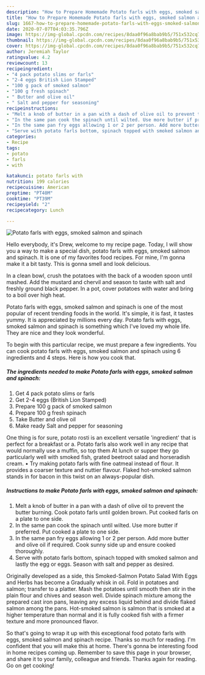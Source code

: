 ```yaml
---
description: "How to Prepare Homemade Potato farls with eggs, smoked salmon and spinach"
title: "How to Prepare Homemade Potato farls with eggs, smoked salmon and spinach"
slug: 1667-how-to-prepare-homemade-potato-farls-with-eggs-smoked-salmon-and-spinach
date: 2020-07-07T04:03:35.796Z
image: https://img-global.cpcdn.com/recipes/8daa0f96a8bab9b5/751x532cq70/potato-farls-with-eggs-smoked-salmon-and-spinach-recipe-main-photo.jpg
thumbnail: https://img-global.cpcdn.com/recipes/8daa0f96a8bab9b5/751x532cq70/potato-farls-with-eggs-smoked-salmon-and-spinach-recipe-main-photo.jpg
cover: https://img-global.cpcdn.com/recipes/8daa0f96a8bab9b5/751x532cq70/potato-farls-with-eggs-smoked-salmon-and-spinach-recipe-main-photo.jpg
author: Jeremiah Taylor
ratingvalue: 4.2
reviewcount: 13
recipeingredient:
- "4 pack potato slims or farls"
- "2-4 eggs British Lion Stamped"
- "100 g pack of smoked salmon"
- "100 g fresh spinach"
- " Butter and olive oil"
- " Salt and pepper for seasoning"
recipeinstructions:
- "Melt a knob of butter in a pan with a dash of olive oil to prevent the butter burning. Cook potato farls until golden brown. Put cooked farls on a plate to one side."
- "In the same pan cook the spinach until wilted. Use more butter if preferred. Put cooked a plate to one side."
- "In the same pan fry eggs allowing 1 or 2 per person. Add more butter and olive oil if required. Cook sunny side up and ensure cooked thoroughly."
- "Serve with potato farls bottom, spinach topped with smoked salmon and lastly the egg or eggs. Season with salt and pepper as desired."
categories:
- Recipe
tags:
- potato
- farls
- with

katakunci: potato farls with 
nutrition: 199 calories
recipecuisine: American
preptime: "PT40M"
cooktime: "PT39M"
recipeyield: "2"
recipecategory: Lunch

---
```



![Potato farls with eggs, smoked salmon and spinach](https://img-global.cpcdn.com/recipes/8daa0f96a8bab9b5/751x532cq70/potato-farls-with-eggs-smoked-salmon-and-spinach-recipe-main-photo.jpg)

Hello everybody, it's Drew, welcome to my recipe page. Today, I will show you a way to make a special dish, potato farls with eggs, smoked salmon and spinach. It is one of my favorites food recipes. For mine, I'm gonna make it a bit tasty. This is gonna smell and look delicious.

In a clean bowl, crush the potatoes with the back of a wooden spoon until mashed. Add the mustard and chervil and season to taste with salt and freshly ground black pepper. In a pot, cover potatoes with water and bring to a boil over high heat.

Potato farls with eggs, smoked salmon and spinach is one of the most popular of recent trending foods in the world. It's simple, it is fast, it tastes yummy. It is appreciated by millions every day. Potato farls with eggs, smoked salmon and spinach is something which I've loved my whole life. They are nice and they look wonderful.


To begin with this particular recipe, we must prepare a few ingredients. You can cook potato farls with eggs, smoked salmon and spinach using 6 ingredients and 4 steps. Here is how you cook that.

<!--inarticleads1-->

##### The ingredients needed to make Potato farls with eggs, smoked salmon and spinach:

1. Get 4 pack potato slims or farls
1. Get 2-4 eggs (British Lion Stamped)
1. Prepare 100 g pack of smoked salmon
1. Prepare 100 g fresh spinach
1. Take  Butter and olive oil
1. Make ready  Salt and pepper for seasoning


One thing is for sure, potato rosti is an excellent versatile &#39;ingredient&#39; that is perfect for a breakfast or a. Potato farls also work well in any recipe that would normally use a muffin, so top them At lunch or supper they go particularly well with smoked fish, grated beetroot salad and horseradish cream. • Try making potato farls with fine oatmeal instead of flour. It provides a coarser texture and nuttier flavour. Flaked hot-smoked salmon stands in for bacon in this twist on an always-popular dish. 

<!--inarticleads2-->

##### Instructions to make Potato farls with eggs, smoked salmon and spinach:

1. Melt a knob of butter in a pan with a dash of olive oil to prevent the butter burning. Cook potato farls until golden brown. Put cooked farls on a plate to one side.
1. In the same pan cook the spinach until wilted. Use more butter if preferred. Put cooked a plate to one side.
1. In the same pan fry eggs allowing 1 or 2 per person. Add more butter and olive oil if required. Cook sunny side up and ensure cooked thoroughly.
1. Serve with potato farls bottom, spinach topped with smoked salmon and lastly the egg or eggs. Season with salt and pepper as desired.


Originally developed as a side, this Smoked-Salmon Potato Salad With Eggs and Herbs has become a Gradually whisk in oil. Fold in potatoes and salmon; transfer to a platter. Mash the potatoes until smooth then stir in the plain flour and chives and season well. Divide spinach mixture among the prepared cast iron pans, leaving any excess liquid behind and divide flaked salmon among the pans. Hot-smoked salmon is salmon that is smoked at a higher temperature than normal and it is fully cooked fish with a firmer texture and more pronounced flavor. 

So that's going to wrap it up with this exceptional food potato farls with eggs, smoked salmon and spinach recipe. Thanks so much for reading. I'm confident that you will make this at home. There's gonna be interesting food in home recipes coming up. Remember to save this page in your browser, and share it to your family, colleague and friends. Thanks again for reading. Go on get cooking!
